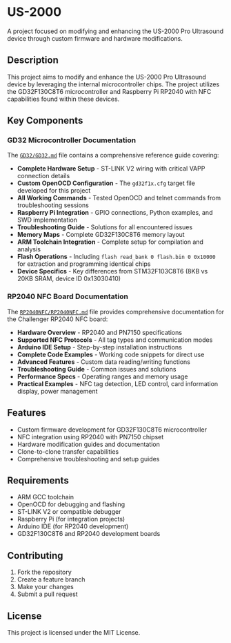 # US-2000

A project focused on modifying and enhancing the US-2000 Pro Ultrasound device through custom firmware and hardware modifications.

## Description

This project aims to modify and enhance the US-2000 Pro Ultrasound device by leveraging the internal microcontroller chips. The project utilizes the GD32F130C8T6 microcontroller and Raspberry Pi RP2040 with NFC capabilities found within these devices.

## Key Components

### GD32 Microcontroller Documentation
The [`GD32/GD32.md`](GD32/GD32.md) file contains a comprehensive reference guide covering:
- **Complete Hardware Setup** - ST-LINK V2 wiring with critical VAPP connection details
- **Custom OpenOCD Configuration** - The `gd32f1x.cfg` target file developed for this project
- **All Working Commands** - Tested OpenOCD and telnet commands from troubleshooting sessions
- **Raspberry Pi Integration** - GPIO connections, Python examples, and SWD implementation
- **Troubleshooting Guide** - Solutions for all encountered issues
- **Memory Maps** - Complete GD32F130C8T6 memory layout
- **ARM Toolchain Integration** - Complete setup for compilation and analysis
- **Flash Operations** - Including `flash read_bank 0 flash.bin 0 0x10000` for extraction and programming identical chips
- **Device Specifics** - Key differences from STM32F103C8T6 (8KB vs 20KB SRAM, device ID 0x13030410)

### RP2040 NFC Board Documentation
The [`RP2040NFC/RP2040NFC.md`](RP2040NFC/RP2040NFC.md) file provides comprehensive documentation for the Challenger RP2040 NFC board:
- **Hardware Overview** - RP2040 and PN7150 specifications
- **Supported NFC Protocols** - All tag types and communication modes
- **Arduino IDE Setup** - Step-by-step installation instructions
- **Complete Code Examples** - Working code snippets for direct use
- **Advanced Features** - Custom data reading/writing functions
- **Troubleshooting Guide** - Common issues and solutions
- **Performance Specs** - Operating ranges and memory usage
- **Practical Examples** - NFC tag detection, LED control, card information display, power management

## Features

- Custom firmware development for GD32F130C8T6 microcontroller
- NFC integration using RP2040 with PN7150 chipset
- Hardware modification guides and documentation
- Clone-to-clone transfer capabilities
- Comprehensive troubleshooting and setup guides

## Requirements

- ARM GCC toolchain
- OpenOCD for debugging and flashing
- ST-LINK V2 or compatible debugger
- Raspberry Pi (for integration projects)
- Arduino IDE (for RP2040 development)
- GD32F130C8T6 and RP2040 development boards

## Contributing

1. Fork the repository
2. Create a feature branch
3. Make your changes
4. Submit a pull request

## License

This project is licensed under the MIT License.
